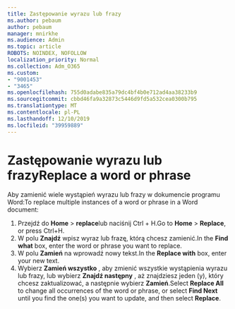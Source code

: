 ```yaml
---
title: Zastępowanie wyrazu lub frazy
ms.author: pebaum
author: pebaum
manager: mnirkhe
ms.audience: Admin
ms.topic: article
ROBOTS: NOINDEX, NOFOLLOW
localization_priority: Normal
ms.collection: Adm_O365
ms.custom:
- "9001453"
- "3465"
ms.openlocfilehash: 755d0adabe835a79dc4bf4b0e712ad4aa38233b9
ms.sourcegitcommit: cbbd46fa9a32873c5446d9fd5a532cea0300b795
ms.translationtype: MT
ms.contentlocale: pl-PL
ms.lasthandoff: 12/10/2019
ms.locfileid: "39959889"
---
```

# <a name="replace-a-word-or-phrase"></a><span data-ttu-id="a1ccd-102">Zastępowanie wyrazu lub frazy</span><span class="sxs-lookup"><span data-stu-id="a1ccd-102">Replace a word or phrase</span></span>

<span data-ttu-id="a1ccd-103">Aby zamienić wiele wystąpień wyrazu lub frazy w dokumencie programu Word:</span><span class="sxs-lookup"><span data-stu-id="a1ccd-103">To replace multiple instances of a word or phrase in a Word document:</span></span>

1. <span data-ttu-id="a1ccd-104">Przejdź do **Home** > **replace**lub naciśnij Ctrl + H.</span><span class="sxs-lookup"><span data-stu-id="a1ccd-104">Go to **Home** > **Replace**, or press Ctrl+H.</span></span>
2. <span data-ttu-id="a1ccd-105">W polu **Znajdź** wpisz wyraz lub frazę, którą chcesz zamienić.</span><span class="sxs-lookup"><span data-stu-id="a1ccd-105">In the **Find what** box, enter the word or phrase you want to replace.</span></span> 
3. <span data-ttu-id="a1ccd-106">W polu **Zamień** na wprowadź nowy tekst.</span><span class="sxs-lookup"><span data-stu-id="a1ccd-106">In the **Replace with** box, enter your new text.</span></span>
3. <span data-ttu-id="a1ccd-107">Wybierz **Zamień wszystko** , aby zmienić wszystkie wystąpienia wyrazu lub frazy, lub wybierz **Znajdź następny** , aż znajdziesz jeden (y), który chcesz zaktualizować, a następnie wybierz **Zamień**.</span><span class="sxs-lookup"><span data-stu-id="a1ccd-107">Select **Replace All** to change all occurrences of the word or phrase, or select **Find Next** until you find the one(s) you want to update, and then select **Replace**.</span></span>